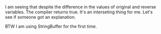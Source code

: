 I am seeing that despite the difference 
in the values of original and reverse variables.
The compiler returns true.
It's an interseting thing for me.
Let's see if someone got an explanation.

BTW I am using StringBuffer for the first time.
